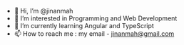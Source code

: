 - 👋 Hi, I’m @jinanmah
- 👀 I’m interested in Programming and Web Development
- 🌱 I’m currently learning Angular and TypeScript
- 📫 How to reach me : my email - jinanmah@gmail.com

<!---
jinanmah/jinanmah is a ✨ special ✨ repository because its `README.md` (this file) appears on your GitHub profile.
You can click the Preview link to take a look at your changes.
--->
